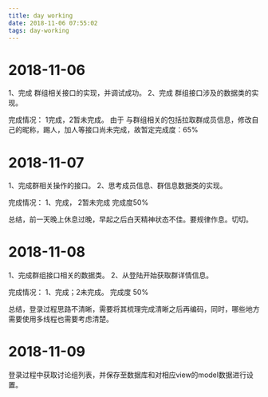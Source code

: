 ```yaml
---
title: day working
date: 2018-11-06 07:55:02
tags: day-working
---
```


# 2018-11-06
1、完成 群组相关接口的实现，并调试成功。
2、完成 群组接口涉及的数据类的实现。

完成情况：
1完成，2暂未完成。
由于 与群组相关的包括拉取群成员信息，修改自己的昵称，踢人，加人等接口尚未完成，故暂定完成度：65%

# 2018-11-07
1、完成群相关操作的接口。
2、思考成员信息、群信息数据类的实现。

完成情况：
1、完成， 2暂未完成
完成度50%

总结，前一天晚上休息过晚，早起之后白天精神状态不佳。要规律作息。切切。

# 2018-11-08
1、完成群组接口相关的数据类。
2、从登陆开始获取群详情信息。

完成情况：
1、完成；2未完成。
完成度 50%

总结，登录过程思路不清晰，需要将其梳理完成清晰之后再编码，同时，哪些地方需要使用多线程也需要考虑清楚。

# 2018-11-09
登录过程中获取讨论组列表，并保存至数据库和对相应view的model数据进行设置。


